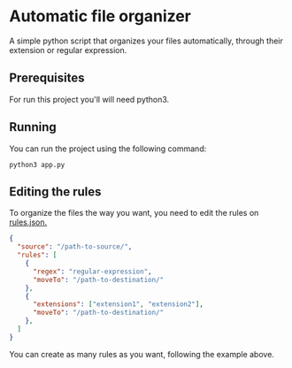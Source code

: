# Automatic file organizer

A simple python script that organizes your files automatically, through their extension or regular expression.

## Prerequisites

For run this project you'll will need python3.

## Running

You can run the project using the following command:

```shell
python3 app.py
```

## Editing the rules

To organize the files the way you want, you need to edit the rules on [rules.json.](rules.json)

```json
{
  "source": "/path-to-source/",
  "rules": [
    {
      "regex": "regular-expression",
      "moveTo": "/path-to-destination/"
    },
    {
      "extensions": ["extension1", "extension2"],
      "moveTo": "/path-to-destination/"
    },
  ]
}
```

You can create as many rules as you want, following the example above.